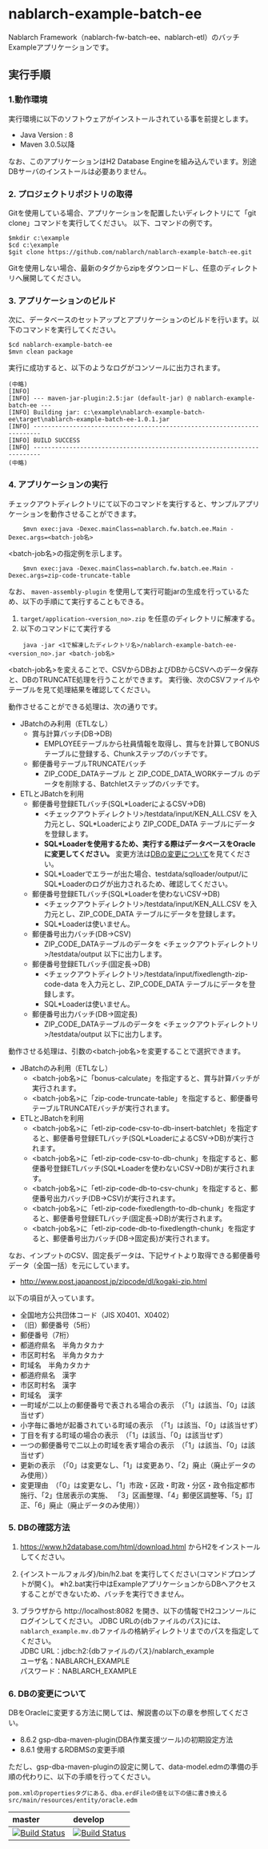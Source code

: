 nablarch-example-batch-ee
===============
Nablarch Framework（nablarch-fw-batch-ee、nablarch-etl）のバッチExampleアプリケーションです。

## 実行手順

### 1.動作環境
実行環境に以下のソフトウェアがインストールされている事を前提とします。
* Java Version : 8
* Maven 3.0.5以降

なお、このアプリケーションはH2 Database Engineを組み込んでいます。別途DBサーバのインストールは必要ありません。

### 2. プロジェクトリポジトリの取得
Gitを使用している場合、アプリケーションを配置したいディレクトリにて「git clone」コマンドを実行してください。
以下、コマンドの例です。

    $mkdir c:\example
    $cd c:\example
    $git clone https://github.com/nablarch/nablarch-example-batch-ee.git

Gitを使用しない場合、最新のタグからzipをダウンロードし、任意のディレクトリへ展開してください。

### 3. アプリケーションのビルド
次に、データベースのセットアップとアプリケーションのビルドを行います。以下のコマンドを実行してください。

    $cd nablarch-example-batch-ee
    $mvn clean package

実行に成功すると、以下のようなログがコンソールに出力されます。

    (中略)
    [INFO]
    [INFO] --- maven-jar-plugin:2.5:jar (default-jar) @ nablarch-example-batch-ee ---
    [INFO] Building jar: c:\example\nablarch-example-batch-ee\target\nablarch-example-batch-ee-1.0.1.jar
    [INFO] ------------------------------------------------------------------------
    [INFO] BUILD SUCCESS
    [INFO] ------------------------------------------------------------------------
    (中略)


### 4. アプリケーションの実行

チェックアウトディレクトリにて以下のコマンドを実行すると、サンプルアプリケーションを動作させることができます。

```
    $mvn exec:java -Dexec.mainClass=nablarch.fw.batch.ee.Main -Dexec.args=<batch-job名>
```

\<batch-job名\>の指定例を示します。

```
    $mvn exec:java -Dexec.mainClass=nablarch.fw.batch.ee.Main -Dexec.args=zip-code-truncate-table
```

なお、 `maven-assembly-plugin` を使用して実行可能jarの生成を行っているため、以下の手順にて実行することもできる。

1. ``target/application-<version_no>.zip`` を任意のディレクトリに解凍する。
2. 以下のコマンドにて実行する

  ```
      java -jar <1で解凍したディレクトリ名>/nablarch-example-batch-ee-<version_no>.jar <batch-job名>
  ```


\<batch-job名\>を変えることで、CSVからDBおよびDBからCSVへのデータ保存と、DBのTRUNCATE処理を行うことができます。
実行後、次のCSVファイルやテーブルを見て処理結果を確認してください。

動作させることができる処理は、次の通りです。

* JBatchのみ利用（ETLなし）
    * 賞与計算バッチ(DB→DB)
        * EMPLOYEEテーブルから社員情報を取得し、賞与を計算してBONUSテーブルに登録する、Chunkステップのバッチです。
    * 郵便番号テーブルTRUNCATEバッチ
        * ZIP_CODE_DATAテーブル と ZIP_CODE_DATA_WORKテーブル のデータを削除する、Batchletステップのバッチです。
* ETLとJBatchを利用
    * 郵便番号登録ETLバッチ(SQL*LoaderによるCSV→DB)
        * \<チェックアウトディレクトリ\>/testdata/input/KEN_ALL.CSV を入力元とし、SQL*Loaderにより ZIP_CODE_DATA テーブルにデータを登録します。
        * __SQL*Loaderを使用するため、実行する際はデータベースをOracleに変更してください。__ 変更方法は[DBの変更について](#6-DBの変更について)を見てください。
        * SQL\*Loaderでエラーが出た場合、testdata/sqlloader/output/にSQL\*Loaderのログが出力されるため、確認してください。
    * 郵便番号登録ETLバッチ(SQL*Loaderを使わないCSV→DB)
        * \<チェックアウトディレクトリ\>/testdata/input/KEN_ALL.CSV を入力元とし、ZIP_CODE_DATA テーブルにデータを登録します。
        * SQL*Loaderは使いません。
    * 郵便番号出力バッチ(DB→CSV)
        * ZIP_CODE_DATAテーブルのデータを \<チェックアウトディレクトリ\>/testdata/output 以下に出力します。
    * 郵便番号登録ETLバッチ(固定長→DB)
        * \<チェックアウトディレクトリ\>/testdata/input/fixedlength-zip-code-data を入力元とし、ZIP_CODE_DATA テーブルにデータを登録します。
        * SQL*Loaderは使いません。
    * 郵便番号出力バッチ(DB→固定長)
        * ZIP_CODE_DATAテーブルのデータを \<チェックアウトディレクトリ\>/testdata/output 以下に出力します。

動作させる処理は、引数の\<batch-job名\>を変更することで選択できます。

* JBatchのみ利用（ETLなし）
    * \<batch-job名\>に「bonus-calculate」を指定すると、賞与計算バッチが実行されます。
    * \<batch-job名\>に「zip-code-truncate-table」を指定すると、郵便番号テーブルTRUNCATEバッチが実行されます。
* ETLとJBatchを利用
    * \<batch-job名\>に「etl-zip-code-csv-to-db-insert-batchlet」を指定すると、郵便番号登録ETLバッチ(SQL*LoaderによるCSV→DB)が実行されます。
    * \<batch-job名\>に「etl-zip-code-csv-to-db-chunk」を指定すると、郵便番号登録ETLバッチ(SQL*Loaderを使わないCSV→DB)が実行されます。
    * \<batch-job名\>に「etl-zip-code-db-to-csv-chunk」を指定すると、郵便番号出力バッチ(DB→CSV)が実行されます。
    * \<batch-job名\>に「etl-zip-code-fixedlength-to-db-chunk」を指定すると、郵便番号登録ETLバッチ(固定長→DB)が実行されます。
    * \<batch-job名\>に「etl-zip-code-db-to-fixedlength-chunk」を指定すると、郵便番号出力バッチ(DB→固定長)が実行されます。


なお、インプットのCSV、固定長データは、下記サイトより取得できる郵便番号データ（全国一括）を元にしています。

* http://www.post.japanpost.jp/zipcode/dl/kogaki-zip.html

以下の項目が入っています。
* 全国地方公共団体コード（JIS X0401、X0402）
* （旧）郵便番号（5桁）
* 郵便番号（7桁）
* 都道府県名　半角カタカナ
* 市区町村名　半角カタカナ
* 町域名　半角カタカナ
* 都道府県名　漢字
* 市区町村名　漢字
* 町域名　漢字
* 一町域が二以上の郵便番号で表される場合の表示　（「1」は該当、「0」は該当せず）
* 小字毎に番地が起番されている町域の表示　（「1」は該当、「0」は該当せず）
* 丁目を有する町域の場合の表示　（「1」は該当、「0」は該当せず）
* 一つの郵便番号で二以上の町域を表す場合の表示　（「1」は該当、「0」は該当せず）
* 更新の表示　（「0」は変更なし、「1」は変更あり、「2」廃止（廃止データのみ使用））
* 変更理由　（「0」は変更なし、「1」市政・区政・町政・分区・政令指定都市施行、「2」住居表示の実施、 「3」区画整理、「4」郵便区調整等、「5」訂正、「6」廃止（廃止データのみ使用））

### 5. DBの確認方法

1. https://www.h2database.com/html/download.html からH2をインストールしてください。  

2. {インストールフォルダ}/bin/h2.bat を実行してください(コマンドプロンプトが開く)。
  ※h2.bat実行中はExampleアプリケーションからDBへアクセスすることができないため、バッチを実行できません。

3. ブラウザから http://localhost:8082 を開き、以下の情報でH2コンソールにログインしてください。
   JDBC URLの{dbファイルのパス}には、`nablarch_example.mv.db`ファイルの格納ディレクトリまでのパスを指定してください。  
  JDBC URL：jdbc:h2:{dbファイルのパス}/nablarch_example  
  ユーザ名：NABLARCH_EXAMPLE  
  パスワード：NABLARCH_EXAMPLE  

### 6. DBの変更について

DBをOracleに変更する方法に関しては、解説書の以下の章を参照してください。

* 8.6.2 gsp-dba-maven-plugin(DBA作業支援ツール)の初期設定方法
* 8.6.1 使用するRDBMSの変更手順

ただし、gsp-dba-maven-pluginの設定に関して、data-model.edmの準備の手順の代わりに、以下の手順を行ってください。

    pom.xmlのpropertiesタグにある、dba.erdFileの値を以下の値に書き換える
    src/main/resources/entity/oracle.edm


| master | develop |
|:-----------|:------------|
|[![Build Status](https://travis-ci.org/nablarch/nablarch-example-batch-ee.svg?branch=master)](https://travis-ci.org/nablarch/nablarch-example-batch-ee)|[![Build Status](https://travis-ci.org/nablarch/nablarch-example-batch-ee.svg?branch=develop)](https://travis-ci.org/nablarch/nablarch-example-batch-ee)|
